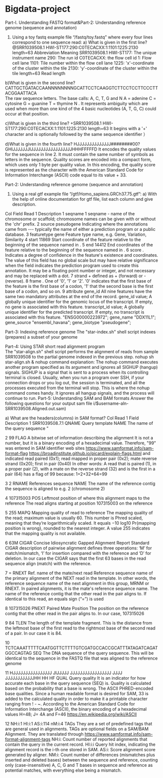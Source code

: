 # Bigdata-project
Part-I. Understanding FASTQ format&Part-2: Understanding reference genome (sequence and annotation)
1) Using a toy fastq example file “/fastq/toy.fastq” 
   where every four lines correspond to one sequence read:
a) What is given in the first line?
@SRR1039508.1 HWI-ST177:290:C0TECACXX:1:1101:1225:2130 length=63
Abbreviation 	                        Meaning
SRR1039508.1 HWI-ST177:               The unique instrument name
290:	                                The run id
C0TECACXX:	                          the flow cell id
1:	                                  Flow cell lane
1101:	                                Tile number within the flow cell lane
1225:	                                'x'-coordinate of the cluster within the tile
2130:	                                'y'-coordinate of the cluster within the tile
length=63	                             Read length

b)What is given in the second line?
 CATTGCTGATACCAANNNNNNNNGCATTCCTCAAGGTCTTCCTCCTTCCCTTACGGAATTACA                                     
 The raw sequence letters. The base calls: A, C, T, G and N 
 A = adenine C = cytosine G = guanine T = thymine 
 N . It represents ambiguity which are used when more than one kind of the 4 basic nucleotides (A, T, G, C) could occur at that position.
 
c)What is given in the third line?
  +SRR1039508.1 HWI-ST177:290:C0TECACXX:1:1101:1225:2130 length=63
 It begins with a '+' character and is optionally followed by the same sequence identifier ）
 
 d)What is given in the fourth line?
   HJJJJJJJJJJJJJJ########00?GHIJJJJJJJIJJJJJJJJJJJJJJJJJHHHFFFFFD
It encodes the quality values for the sequence in line 2. 
It must contain the same number of symbols as letters in the sequence. 
Quality scores are encoded into a compact form, which uses only 1 byte per quality value. 
In this encoding, the quality score is represented as the character with the American Standard Code for Information Interchange (ASCII) code equal to its value + 33. 

 Part-2: Understanding reference genome (sequence and annotation)
 1) Using a real gtf example file “/gtf/Homo_sapiens.GRCh37.75.gtf”:
  a) With the help of online documentation for gtf file, list each column and give description.
  
Col Field 	    Read 1	Description
1	seqname	     1	      seqname - name of the chromosome or scaffold; chromosome                             names can be given with or without the 'chr' prefix.
2	source	    pseudogene	Indicating where the annotations came from --- typically                            the name of either a prediction program or a public                                  database.
3	featuretype	 gene	     Feature type name, e.g. Gene, Variation, Similarity
4	start	       11869	  Start coordinate of the feature relative to the beginning                           of the sequence named in <seqname>.
5	end	       14412	  End coordinates of the feature relative to the beginning                             of the sequence named in <seqname>.
6	score	.	              Indicates a degree of confidence in the feature's       existence and coordinates. The value of this field has no global scale but may have relative significance when the <source> field indicates the prediction program used to create this annotation. It may be a floating point number or integer, and not necessary and may be replaced with a dot.
7	strand	    +	        defined as + (forward) or - (reverse).
8	frame	.	              One of '0', '1' or '2'. '0' indicates that the first base of the feature is the first base of a codon, '1' that the second base is the first base of a codon, and so on.
9	attribute	gene_id	  All nine features have the same two mandatory attributes at the end of the record.
                          gene_id value; A globally unique identifier for the genomic locus of the transcript. If empty, no gene is associated with this feature. 
                          transcript_id value; A globally unique identifier for the predicted transcript. If empty, no transcript is associated with this feature. "ENSG00000223972"; gene_name "DDX11L1"; gene_source "ensembl_havana"; gene_biotype "pseudogene";
   
Part-3: Indexing reference genome
   The "star-index.sh" shell script indexes (prepares) a subset of your genome 
   
Part-4: Using STAR short read alignment program   
   The "star-align.sh" shell script performs the alignment of reads from sample SRR1039508 to the partial genome indexed in the previous step.
        nohup sh star-align.sh &
  nohup command explanation: The nohup command executes another program specified as its argument and ignores all SIGHUP (hangup) signals. SIGHUP is a signal that is sent to a process when its controlling terminal is closed. Usually, when you run a program over SSH, if your connection drops or you log out, the session is terminated, and all the processes executed from the terminal will stop. This is where the nohup command comes handy. It ignores all hangup signals, and the process will continue to run.
Part-5: Understanding SAM and BAM formats
Answer the following questions for your output sam file
i/$username-aln-SRR1039508.Aligned.out.sam)
   
   
a)	What are the headers(columns) in SAM format?
Col	Read 1	      Field	         Description
1	   SRR1039508.7.1	QNAME	         Query template NAME The name of the query sequence "
   
2	   99	            FLAG	         A bitwise set of information describing the alignment It  is not a number, but it is a binary encoding of a hexadecimal value. Therefore, "99" was entered in SAM identifier web sites https://www.samformat.info/sam-format-flag https://broadinstitute.github.io/picard/explain-flags.html and indicated read paired (0x1); read mapped in proper pair (0x2); mate reverse strand (0x20); first in pair (0x40) In other words: A read that is paired (1), in a proper pair (2), with a mate on the reverse strand (32) and is the first in a pair (64) has a flag of 99 because: 1+2+32+64=99
   
   
3	   2	           RNAME	References sequence NAME The name of the reference contig the sequence is aligned to e.g. 2 (chromosome 2)
   
4	107315003	     POS	   Leftmost position of where this alignment maps to the reference The read aligns starting at position 107315003 on the reference
   
5	255	          MAPQ	  Mapping quality of read to reference The mapping quality of the read; maximum value is usually 60. This number is Phred scaled, meaning that they’re logarithmically scaled. It equals −10 log10 Pr{mapping position is wrong}, rounded to the nearest integer. A value 255 indicates that the mapping quality is not available.
   
   
6	63M	        CIGAR	Concise Idiosyncratic Gapped Alignment Report Standard CIGAR description of pairwise alignment defines three operations: ‘M’ for match/mismatch, ‘I’ for insertion compared with the reference and ‘D’ for deletion. In our case the CIGAR says that the first 63 bases in the read sequence align (match) with the reference.
   
   
7	 =	           RNEXT	Ref. name of the mate/next read Reference sequence name of the primary alignment of the NEXT read in the template. In other words, the reference sequence name of the next alignment in this group, MRNM or RNEXT. In paired alignments, it is the mate's reference sequence name. The name of the reference contig that the other read in the pair aligns to. If identical to this read, an equals sign (“=”) is used
   
8	107315026	  PNEXT	Paired Mate Position The position on the reference contig that the other read in the pair aligns to. In our case, 107315026
   
9	84	          TLEN	The length of the template fragment. This is the distance from the leftmost base of the first read to the rightmost base of the second read of a pair. In our case it is 84.
   
10	TCTCAAATTTTTCAATGGTTCTTTTGTCGATGCCACCGCATTTATAGATCAGATGGCCAGTAG	SEQ	The DNA sequence of the query sequence. This will be identical to the sequence in the FASTQ file that was aligned to the reference genome
   
   
11	HJJJJJJJJJJJJJJJJ JIJJJJJ JJJJJJJJJJJJJJJJJ JJJJ JJJJJJJJJJJJHH HH HF	QUAL	Query quality It is an indicator for how accurate each base in the query sequence (SEQ) is. Quality is calculated based on the probability that a base is wrong. The ASCII PHRED-encoded base qualities. Since a human readable format is desired for SAM, 33 is added to the calculated quality in order to make it a printable character ranging from ! - ~. According to the American Standard Code for Information Interchange (ASCII), the binary encoding of a hexadecimal values H=48; J= 4A and F=46 https://en.wikipedia.org/wiki/ASCII
   
   
12	NH:i:1 HI:i:1 AS:i:114 nM:i:4	TAGs	They are a set of predefined tags that are general used in alignments. TAGs are optional fields on a SAM/BAM Alignment.
They are translated through https://www.samformat.info/sam-format-alignment-tags NH:i: Count number of reported alignments that contain the query in the current record. HI:i:i Query hit index, indicating the alignment record is the i-th one stored in SAM. AS:i: Score alignment score generated by aligner. NM:i: Count number of differences (mismatches plus inserted and deleted bases) between the sequence and reference, counting only (case-insensitive) A, C, G and T bases in sequence and reference as potential matches, with everything else being a mismatch.
